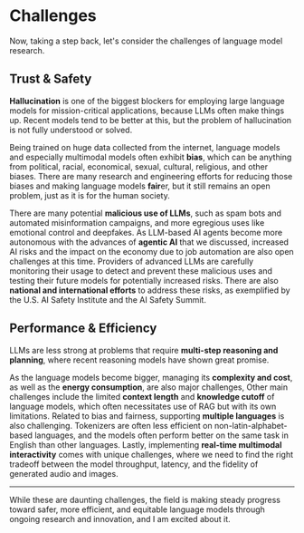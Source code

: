 # Challenges

Now, taking a step back, let's consider the challenges of language model research.

## Trust & Safety

**Hallucination** is one of the biggest blockers for employing large language models for mission-critical applications, because LLMs often make things up.
Recent models tend to be better at this, but the problem of hallucination is not fully understood or solved.

Being trained on huge data collected from the internet, language models and especially multimodal models often exhibit **bias**, which can be anything from political, racial, economical, sexual, cultural, religious, and other biases. 
There are many research and engineering efforts for reducing those biases and making language models **fair**er, but it still remains an open problem, just as it is for the human society.

There are many potential **malicious use of LLMs**, such as spam bots and automated misinformation campaigns, and more egregious uses like emotional control and deepfakes.
As LLM-based AI agents become more autonomous with the advances of **agentic AI** that we discussed, increased AI risks and the impact on the economy due to job automation are also open challenges at this time.
Providers of advanced LLMs are carefully monitoring their usage to detect and prevent these malicious uses and testing their future models for potentially increased risks.
There are also **national and international efforts** to address these risks, as exemplified by the U.S. AI Safety Institute and the AI Safety Summit.


## Performance & Efficiency

LLMs are less strong at problems that require **multi-step reasoning and planning**, where recent reasoning models have shown great promise.

As the language models become bigger, managing its **complexity and cost**, as well as the **energy consumption**, are also major challenges,
Other main challenges include the limited **context length** and **knowledge cutoff** of language models, which often necessitates use of RAG but with its own limitations.
Related to bias and fairness, supporting **multiple languages** is also challenging. Tokenizers are often less efficient on non-latin-alphabet-based languages, and the models often perform better on the same task in English than other languages.
Lastly, implementing **real-time multimodal interactivity** comes with unique challenges, where we need to find the right tradeoff between the model throughput, latency, and the fidelity of generated audio and images.

---

While these are daunting challenges, the field is making steady progress toward safer, more efficient, and equitable language models through ongoing research and innovation, and I am excited about it.


